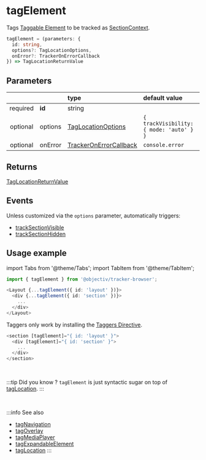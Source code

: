 # tagElement

Tags [Taggable Element](/tracking/core-concepts/tagging.md#taggable-elements) to be tracked as [SectionContext](/taxonomy/location-contexts/SectionContext.md).

```typescript
tagElement = (parameters: {
  id: string,
  options?: TagLocationOptions,
  onError?: TrackerOnErrorCallback
}) => TagLocationReturnValue
```

## Parameters
|          |         | type                                                                                | default value
| :-:      | :--     | :--                                                                                 | :--           
| required | **id**  | string                                                                              |
| optional | options | [TagLocationOptions](/tracking/api-reference/globals/TagLocationOptions.md)         | `{ trackVisibility: { mode: 'auto' } }`
| optional | onError | [TrackerOnErrorCallback](/tracking/api-reference/globals/TrackerOnErrorCallback.md) | `console.error`

## Returns
[TagLocationReturnValue](/tracking/api-reference/globals/TagLocationReturnValue.md)

## Events
Unless customized via the `options` parameter, automatically triggers:

- [trackSectionVisible](/tracking/api-reference/event-trackers/trackSectionVisible.md)
- [trackSectionHidden](/tracking/api-reference/event-trackers/trackSectionHidden.md)

## Usage example

import Tabs from '@theme/Tabs';
import TabItem from '@theme/TabItem';

<Tabs>
  <TabItem value="react" label="React" default>

```typescript jsx
import { tagElement } from '@objectiv/tracker-browser';
```

```typescript jsx
<Layout {...tagElement({ id: 'layout' })}>
  <div {...tagElement({ id: 'section' })}>
    ...
  </div>
</Layout>
```

  </TabItem>
  <TabItem value="angular" label="Angular">

Taggers only work by installing the [Taggers Directive](/tracking/how-to-guides/angular/getting-started.md#optional---configure-taggers-directive).

```typescript jsx
<section [tagElement]="{ id: 'layout' }">
  <div [tagElement]="{ id: 'section' }">
    ...
  </div>
</section>
```

  </TabItem>
</Tabs>

<br />

:::tip Did you know ?
`tagElement` is just syntactic sugar on top of [tagLocation](/tracking/api-reference/low-level/tagLocation.md).
:::

<br />


:::info See also
- [tagNavigation](/tracking/api-reference/location-taggers/tagNavigation.md)
- [tagOverlay](/tracking/api-reference/location-taggers/tagOverlay.md)
- [tagMediaPlayer](/tracking/api-reference/location-taggers/tagMediaPlayer.md)
- [tagExpandableElement](/tracking/api-reference/location-taggers/tagExpandableElement.md)
- [tagLocation](/tracking/api-reference/low-level/tagLocation.md)
:::

